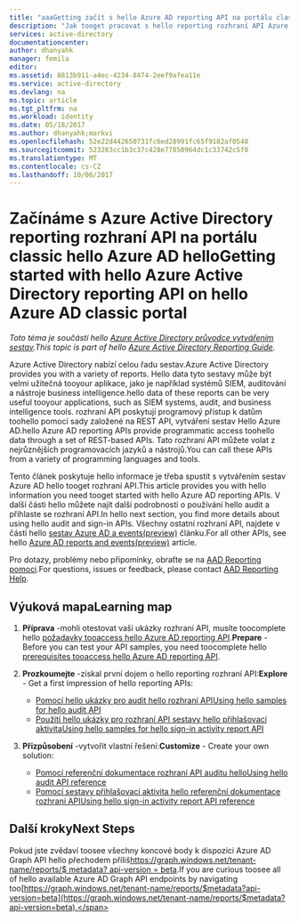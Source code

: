 ```yaml
---
title: "aaaGetting začít s hello Azure AD reporting API na portálu classic hello Azure AD | Microsoft Docs"
description: "Jak tooget pracovat s hello reporting rozhraní API Azure Active Directory."
services: active-directory
documentationcenter: 
author: dhanyahk
manager: femila
editor: 
ms.assetid: 8813b911-a4ec-4234-8474-2eef9afea11e
ms.service: active-directory
ms.devlang: na
ms.topic: article
ms.tgt_pltfrm: na
ms.workload: identity
ms.date: 05/18/2017
ms.author: dhanyahk;markvi
ms.openlocfilehash: 52e22d442650731fc6ed28991fc65f9182af0540
ms.sourcegitcommit: 523283cc1b3c37c428e77850964dc1c33742c5f0
ms.translationtype: MT
ms.contentlocale: cs-CZ
ms.lasthandoff: 10/06/2017
---
```

# <a name="getting-started-with-hello-azure-active-directory-reporting-api-on-hello-azure-ad-classic-portal"></a><span data-ttu-id="87c5a-103">Začínáme s Azure Active Directory reporting rozhraní API na portálu classic hello Azure AD hello</span><span class="sxs-lookup"><span data-stu-id="87c5a-103">Getting started with hello Azure Active Directory reporting API on hello Azure AD classic portal</span></span>
<span data-ttu-id="87c5a-104">*Toto téma je součástí hello [Azure Active Directory průvodce vytvářením sestav](active-directory-reporting-guide.md).*</span><span class="sxs-lookup"><span data-stu-id="87c5a-104">*This topic is part of hello [Azure Active Directory Reporting Guide](active-directory-reporting-guide.md).*</span></span>

<span data-ttu-id="87c5a-105">Azure Active Directory nabízí celou řadu sestav.</span><span class="sxs-lookup"><span data-stu-id="87c5a-105">Azure Active Directory provides you with a variety of reports.</span></span> <span data-ttu-id="87c5a-106">Hello data tyto sestavy může být velmi užitečná tooyour aplikace, jako je například systémů SIEM, auditování a nástroje business intelligence.</span><span class="sxs-lookup"><span data-stu-id="87c5a-106">hello data of these reports can be very useful tooyour applications, such as SIEM systems, audit, and business intelligence tools.</span></span> <span data-ttu-id="87c5a-107">rozhraní API poskytují programový přístup k datům toohello pomocí sady založené na REST API, vytváření sestav Hello Azure AD.</span><span class="sxs-lookup"><span data-stu-id="87c5a-107">hello Azure AD reporting APIs provide programmatic access toohello data through a set of REST-based APIs.</span></span> <span data-ttu-id="87c5a-108">Tato rozhraní API můžete volat z nejrůznějších programovacích jazyků a nástrojů.</span><span class="sxs-lookup"><span data-stu-id="87c5a-108">You can call these APIs from a variety of programming languages and tools.</span></span>

<span data-ttu-id="87c5a-109">Tento článek poskytuje hello informace je třeba spustit s vytvářením sestav Azure AD hello tooget rozhraní API.</span><span class="sxs-lookup"><span data-stu-id="87c5a-109">This article provides you with hello information you need tooget started with hello Azure AD reporting APIs.</span></span>
<span data-ttu-id="87c5a-110">V další části hello můžete najít další podrobnosti o používání hello audit a přihlaste se rozhraní API.</span><span class="sxs-lookup"><span data-stu-id="87c5a-110">In hello next section, you find more details about using hello audit and sign-in APIs.</span></span> <span data-ttu-id="87c5a-111">Všechny ostatní rozhraní API, najdete v části hello [sestav Azure AD a events(preview)](https://msdn.microsoft.com/Library/Azure/Ad/Graph/howto/azure-ad-reports-and-events-preview) článku.</span><span class="sxs-lookup"><span data-stu-id="87c5a-111">For all other APIs, see hello [Azure AD reports and events(preview)](https://msdn.microsoft.com/Library/Azure/Ad/Graph/howto/azure-ad-reports-and-events-preview) article.</span></span>

<span data-ttu-id="87c5a-112">Pro dotazy, problémy nebo připomínky, obraťte se na [AAD Reporting pomoci](mailto:aadreportinghelp@microsoft.com).</span><span class="sxs-lookup"><span data-stu-id="87c5a-112">For questions, issues or feedback, please contact [AAD Reporting Help](mailto:aadreportinghelp@microsoft.com).</span></span>

## <a name="learning-map"></a><span data-ttu-id="87c5a-113">Výuková mapa</span><span class="sxs-lookup"><span data-stu-id="87c5a-113">Learning map</span></span>
1. <span data-ttu-id="87c5a-114">**Příprava** -mohli otestovat vaši ukázky rozhraní API, musíte toocomplete hello [požadavky tooaccess hello Azure AD reporting API](active-directory-reporting-api-prerequisites.md).</span><span class="sxs-lookup"><span data-stu-id="87c5a-114">**Prepare** - Before you can test your API samples, you need toocomplete hello [prerequisites tooaccess hello Azure AD reporting API](active-directory-reporting-api-prerequisites.md).</span></span>
2. <span data-ttu-id="87c5a-115">**Prozkoumejte** -získal první dojem o hello reporting rozhraní API:</span><span class="sxs-lookup"><span data-stu-id="87c5a-115">**Explore** - Get a first impression of hello reporting APIs:</span></span>
   
   * [<span data-ttu-id="87c5a-116">Pomocí hello ukázky pro audit hello rozhraní API</span><span class="sxs-lookup"><span data-stu-id="87c5a-116">Using hello samples for hello audit API</span></span>](active-directory-reporting-api-audit-samples.md) 
   * [<span data-ttu-id="87c5a-117">Použití hello ukázky pro rozhraní API sestavy hello přihlašovací aktivita</span><span class="sxs-lookup"><span data-stu-id="87c5a-117">Using hello samples for hello sign-in activity report API</span></span>](active-directory-reporting-api-sign-in-activity-samples.md)
3. <span data-ttu-id="87c5a-118">**Přizpůsobení** -vytvořit vlastní řešení:</span><span class="sxs-lookup"><span data-stu-id="87c5a-118">**Customize** -  Create your own solution:</span></span> 
   
   * [<span data-ttu-id="87c5a-119">Pomocí referenční dokumentace rozhraní API auditu hello</span><span class="sxs-lookup"><span data-stu-id="87c5a-119">Using hello audit API reference</span></span>](active-directory-reporting-api-audit-reference.md) 
   * [<span data-ttu-id="87c5a-120">Pomocí sestavy přihlašovací aktivita hello referenční dokumentace rozhraní API</span><span class="sxs-lookup"><span data-stu-id="87c5a-120">Using hello sign-in activity report API reference</span></span>](active-directory-reporting-api-sign-in-activity-reference.md)

## <a name="next-steps"></a><span data-ttu-id="87c5a-121">Další kroky</span><span class="sxs-lookup"><span data-stu-id="87c5a-121">Next Steps</span></span>
<span data-ttu-id="87c5a-122">Pokud jste zvědaví toosee všechny koncové body k dispozici Azure AD Graph API hello přechodem příliš[https://graph.windows.net/tenant-name/reports/$ metadata? api-version = beta](https://graph.windows.net/tenant-name/reports/$metadata?api-version=beta).</span><span class="sxs-lookup"><span data-stu-id="87c5a-122">If you are curious toosee all of hello available Azure AD Graph API endpoints by navigating too[https://graph.windows.net/tenant-name/reports/$metadata?api-version=beta](https://graph.windows.net/tenant-name/reports/$metadata?api-version=beta).</span></span>

